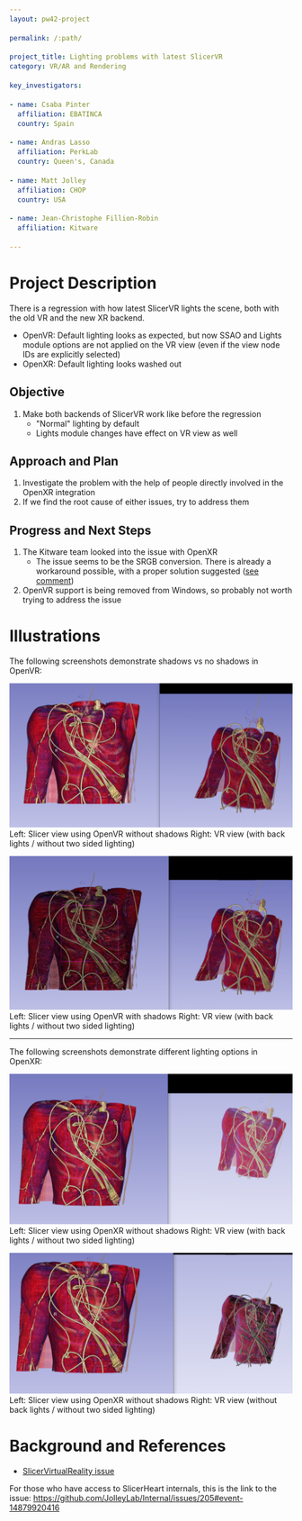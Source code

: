```yaml
---
layout: pw42-project

permalink: /:path/

project_title: Lighting problems with latest SlicerVR
category: VR/AR and Rendering

key_investigators:

- name: Csaba Pinter
  affiliation: EBATINCA
  country: Spain

- name: Andras Lasso
  affiliation: PerkLab
  country: Queen's, Canada

- name: Matt Jolley
  affiliation: CHOP
  country: USA

- name: Jean-Christophe Fillion-Robin
  affiliation: Kitware

---
```


# Project Description

<!-- Add a short paragraph describing the project. -->


There is a regression with how latest SlicerVR lights the scene, both with the old VR and the new XR backend.
- OpenVR: Default lighting looks as expected, but now SSAO and Lights module options are not applied on the VR view (even if the view node IDs are explicitly selected)
- OpenXR: Default lighting looks washed out



## Objective

<!-- Describe here WHAT you would like to achieve (what you will have as end result). -->


1. Make both backends of SlicerVR work like before the regression
    * "Normal" lighting by default
    * Lights module changes have effect on VR view as well



## Approach and Plan

<!-- Describe here HOW you would like to achieve the objectives stated above. -->


1. Investigate the problem with the help of people directly involved in the OpenXR integration
2. If we find the root cause of either issues, try to address them



## Progress and Next Steps

<!-- Update this section as you make progress, describing of what you have ACTUALLY DONE.
     If there are specific steps that you could not complete then you can describe them here, too. -->


1. The Kitware team looked into the issue with OpenXR
    * The issue seems to be the SRGB conversion. There is already a workaround possible, with a proper solution suggested ([see comment](https://github.com/KitwareMedical/SlicerVirtualReality/issues/182#issuecomment-2624608363))
2. OpenVR support is being removed from Windows, so probably not worth trying to address the issue



# Illustrations

<!-- Add pictures and links to videos that demonstrate what has been accomplished. -->


The following screenshots demonstrate shadows vs no shadows in OpenVR: 

![OpenVR no shadows](OpenVR_NoShadow.png)
Left: Slicer view using OpenVR without shadows 
Right: VR view (with back lights / without two sided lighting)

![OpenVR_Shadow](OpenVR_Shadow.png)
Left: Slicer view using OpenVR with shadows
Right: VR view  (with back lights / without two sided lighting)


__________________________________________________________________________________________________________

The following screenshots demonstrate different lighting options in OpenXR: 

![OpenXR_NoShadow](OpenXR_NoShadow.png)
Left: Slicer view using OpenXR without shadows 
Right: VR view (with back lights / without two sided lighting) 

![OpenXR_Shadow](OpenXR_Shadow.png)
Left: Slicer view using OpenXR without shadows 
Right: VR view (without back lights / without two sided lighting) 




# Background and References

* [SlicerVirtualReality issue](https://github.com/KitwareMedical/SlicerVirtualReality/issues/182)

<!-- If you developed any software, include link to the source code repository.
     If possible, also add links to sample data, and to any relevant publications. -->


For those who have access to SlicerHeart internals, this is the link to the issue: https://github.com/JolleyLab/Internal/issues/205#event-14879920416

